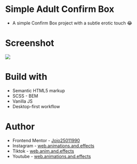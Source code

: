 # Simple Adult Confirm Box

-   A simple Confirm Box project with a subtle erotic touch 😂

# Screenshot

![](./Screenshot-autotext-glowing-glassmorph.png)

# Build with

-   Semantic HTML5 markup
-   SCSS - BEM
-   Vanilla JS
-   Desktop-first workflow

# Author

-   Frontend Mentor - [Jojo25011990](https://www.frontendmentor.io/profile/Jojo25011990)
-   Instagram - [web.animations.and.effects](https://www.instagram.com/web.animations.and.effects/)
-   Tiktok - [web.anim.and.effects](https://www.tiktok.com/@web.anim.and.effects)
-   Youtube - [web.animations.and.effects](https://www.youtube.com/@web.animations.and.effects)
